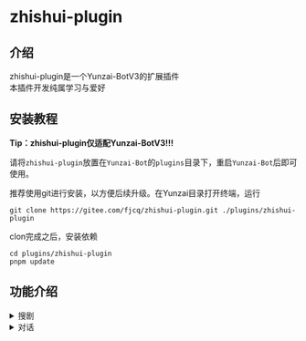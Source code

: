 # zhishui-plugin  

## 介绍  
zhishui-plugin是一个Yunzai-BotV3的扩展插件  
本插件开发纯属学习与爱好  

## 安装教程  
**Tip：zhishui-plugin仅适配Yunzai-BotV3!!!**  

请将`zhishui-plugin`放置在`Yunzai-Bot`的`plugins`目录下，重启`Yunzai-Bot`后即可使用。 

推荐使用git进行安装，以方便后续升级。在Yunzai目录打开终端，运行  

```
git clone https://gitee.com/fjcq/zhishui-plugin.git ./plugins/zhishui-plugin  
```

clon完成之后，安装依赖  

```
cd plugins/zhishui-plugin
pnpm update
```


## 功能介绍  

<details>
  <summary>搜剧</summary>

- `#搜剧+剧名`  
  根据剧名进行搜索  

- `#取消搜剧`  
  取消当前的[#搜剧]  

- `#下一页`  
  `#搜剧`结果过多时，将会分页显示，使用此命令查看下一页  

- `#选剧+数字`  
  `#搜剧`之后，选择要看的影视剧  
  比如：`#选剧1` 
  
- `#选剧+数字`  
  `#看剧`之后，选择要观看的资源  
  比如：`#看剧1` `#看剧上一集` `#看剧下一集` 
  
- `#线路+数字`  
  `#选剧`之后，可以根据需要切换到不同的播放线路  

- `#设置搜剧接口`+数字  
  切换搜索接口  

- `#查看搜剧接口`  
  查看可用的搜剧接口  

- `#我的搜剧`  
  查看用户的搜剧记录、播放记录    
 

- `#添加搜剧接口`
  未完成，敬请期待  

</details>

<details>
  <summary>对话</summary>  
  使用Bing或者chatGPT进行AI对话  

- `止水对话重置聊天`  
  结束当前的聊天话题。 

- `#止水对话修改昵称`+昵称
  修改对话触发昵称。 例如：`#止水对话修改昵称小七`，成功之后可以用`小七你好`，将会收到回复

- `#止水对话语音(开启|关闭)`
  开启后会以语音的形式回复对话内容。
  
- `#止水对话设置发音人`+发音人数字编号
  修改对话触发昵称。 例如：`#止水对话设置发音人44`，可以切换不同的发音人  

- `#止水对话查看发音人`
  查看可用的发音人列表。  

- `#止水对话必应开关`  
  切换[开启/关闭]必应对话，如果要启用必应，同时还需要设置好必应参数。  
  
- 设置必应参数    
  *必应参数需自行提供，否则无法使用必应对话。*  
  请在浏览器中打开必应对话，按F12打开`开发人员工具`，复制页面`Cookie`后发送给BOT，Cookie中必须包含`KievRPSSecAuth`和`_U`字段  

- `#止水对话查看必应参数`  
  可查看当前的必应参数 

- `#止水对话设置对话身份`+身份描述文本  
  例如：`#设置对话身份从现在开始你是一只喵娘`  
  你也可以直接修改`/zhishui-plugin/resources/data/Context.txt`来进行身份设置。  
  *对话身份仅对必应生效*  
  
- `#止水对话查看对话身份` 查看当前的对话身份设置  
  *对话身份仅对必应生效*  

</details>
